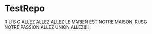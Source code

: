 # TestRepo
R U S G ALLEZ ALLEZ ALLEZ
LE MARIEN EST NOTRE MAISON, RUSG NOTRE PASSION
ALLEZ UNION ALLEZ!!!!
